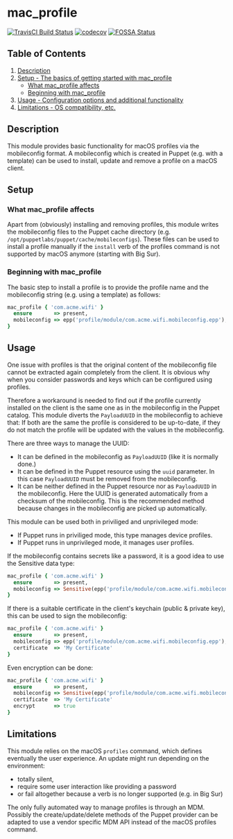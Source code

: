 # mac_profile
[![TravisCI Build Status](https://travis-ci.com/vanagandr42/puppet-mac_profile.svg?branch=main)](https://travis-ci.com/vanagandr42/puppet-mac_profile) [![codecov](https://codecov.io/gh/vanagandr42/puppet-mac_profile/branch/main/graph/badge.svg)](https://codecov.io/gh/vanagandr42/puppet-mac_profile) [![FOSSA Status](https://app.fossa.com/api/projects/git%2Bgithub.com%2Fvanagandr42%2Fpuppet-mac_profile.svg?type=shield)](https://app.fossa.com/projects/git%2Bgithub.com%2Fvanagandr42%2Fpuppet-mac_profile?ref=badge_shield)


## Table of Contents

1. [Description](#description)
1. [Setup - The basics of getting started with mac_profile](#setup)
    * [What mac_profile affects](#what-mac_profile-affects)
    * [Beginning with mac_profile](#beginning-with-mac_profile)
1. [Usage - Configuration options and additional functionality](#usage)
1. [Limitations - OS compatibility, etc.](#limitations)

## Description

This module provides basic functionality for macOS profiles via the 
mobileconfig format. A mobileconfig which is created in Puppet (e.g. with a 
template) can be used to install, update and remove a profile on a macOS 
client.

## Setup

### What mac_profile affects

Apart from (obviously) installing and removing profiles, this module writes
the mobileconfig files to the Puppet cache directory (e.g. 
`/opt/puppetlabs/puppet/cache/mobileconfigs`). These files can be used to install
a profile manually if the `install` verb of the profiles command is not supported 
by macOS anymore (starting with Big Sur).

### Beginning with mac_profile

The basic step to install a profile is to provide the profile name and the 
mobileconfig string (e.g. using a template) as follows:
```ruby
mac_profile { 'com.acme.wifi' }
  ensure       => present,
  mobileconfig => epp('profile/module/com.acme.wifi.mobileconfig.epp'),
}
```

## Usage
One issue with profiles is that the original content of the mobileconfig file
cannot be extracted again completely from the client. It is obvious why when 
you consider passwords and keys which can be configured using profiles.

Therefore a workaround is needed to find out if the profile currently installed 
on the client is the same one as in the mobileconfig in the Puppet catalog. This module 
diverts the `PayloadUUID` in the mobileconfig to achieve that: If both are the 
same the profile is considered to be up-to-date, if they do not match the profile 
will be updated with the values in the mobileconfig.

There are three ways to manage the UUID:
* It can be defined in the mobileconfig as `PayloadUUID` (like it is normally 
done.)
* It can be defined in the Puppet resource using the `uuid` parameter. In this 
case `PayloadUUID` must be removed from the mobileconfig.
* It can be neither defined in the Puppet resource nor as `PayloadUUID` in the 
mobileconfig. Here the UUID is generated automatically from a checksum of the 
mobileconfig. This is the recommended method because changes in the 
mobileconfig are picked up automatically.

This module can be used both in priviliged and unprivileged mode:
* If Puppet runs in priviliged mode, this type manages device profiles. 
* If Puppet runs in unprivileged mode, it manages user profiles.

If the mobileconfig contains secrets like a password, it is a good idea to use 
the Sensitive data type:
```ruby
mac_profile { 'com.acme.wifi' }
  ensure       => present,
  mobileconfig => Sensitive(epp('profile/module/com.acme.wifi.mobileconfig.epp')),
}
```

If there is a suitable certificate in the client's keychain (public & private 
key), this can be used to sign the mobileconfig:
```ruby
mac_profile { 'com.acme.wifi' }
  ensure       => present,
  mobileconfig => epp('profile/module/com.acme.wifi.mobileconfig.epp'),
  certificate  => 'My Certificate'
}
```

Even encryption can be done:
```ruby
mac_profile { 'com.acme.wifi' }
  ensure       => present,
  mobileconfig => Sensitive(epp('profile/module/com.acme.wifi.mobileconfig.epp')),
  certificate  => 'My Certificate'
  encrypt      => true
}
```

## Limitations

This module relies on the macOS `profiles` command, which defines
eventually the user experience. An update might run depending on the 
environment:
* totally silent,
* require some user interaction like providing a password
* or fail altogether because a verb is no longer supported (e.g. in Big Sur)

The only fully automated way to manage profiles is through an MDM. Possibly the 
create/update/delete methods of the Puppet provider can be adapted to use a 
vendor specific MDM API instead of the macOS profiles command.
